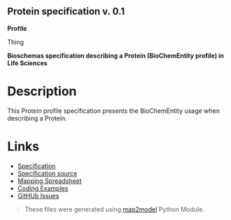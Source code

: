## Protein specification v. 0.1 

**Profile** 

Thing

**Bioschemas specification describing a Protein (BioChemEntity profile) in Life Sciences** 

# Description 
This Protein profile specification presents the BioChemEntity usage when describing a Protein. 
# Links 
- [Specification](http://bioschemas.org/bsc_specs/Protein/specification/)
- [Specification source](specification.html)
- [Mapping Spreadsheet](https://docs.google.com/spreadsheets/d/1WZmPPEPa6JE4iq3OSQOatUH5TeSvWj5lcRi_kDTSayU/edit?usp=drivesdk)
- [Coding Examples](https://github.com/BioSchemas/specifications/tree/master/Protein/examples)
- [GitHUb Issues](https://github.com/BioSchemas/bioschemas/labels/type%3A%20Protein)
> These files were generated using [map2model](https://github.com/BioSchemas/map2model) Python Module.